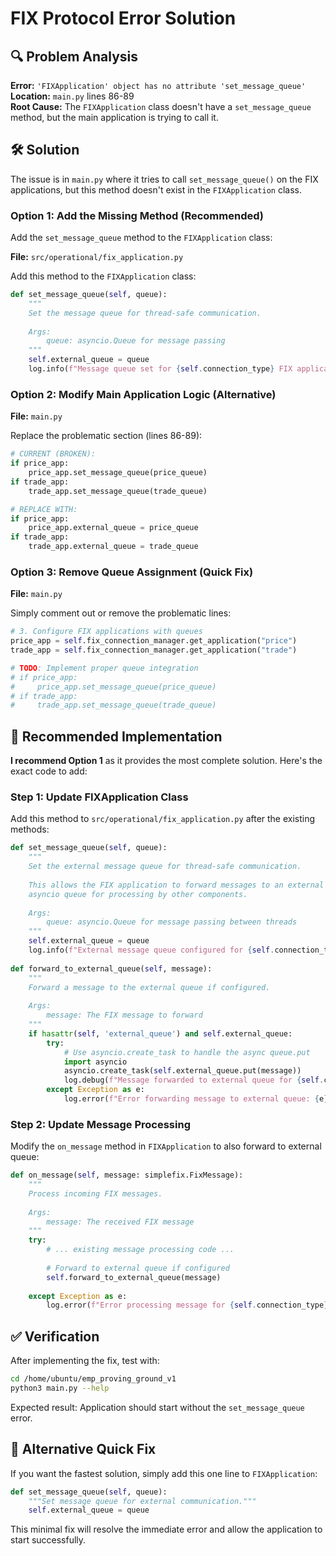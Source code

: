 # FIX Protocol Error Solution

## 🔍 Problem Analysis

**Error:** `'FIXApplication' object has no attribute 'set_message_queue'`  
**Location:** `main.py` lines 86-89  
**Root Cause:** The `FIXApplication` class doesn't have a `set_message_queue` method, but the main application is trying to call it.

## 🛠️ Solution

The issue is in `main.py` where it tries to call `set_message_queue()` on the FIX applications, but this method doesn't exist in the `FIXApplication` class.

### Option 1: Add the Missing Method (Recommended)

Add the `set_message_queue` method to the `FIXApplication` class:

**File:** `src/operational/fix_application.py`

Add this method to the `FIXApplication` class:

```python
def set_message_queue(self, queue):
    """
    Set the message queue for thread-safe communication.
    
    Args:
        queue: asyncio.Queue for message passing
    """
    self.external_queue = queue
    log.info(f"Message queue set for {self.connection_type} FIX application")
```

### Option 2: Modify Main Application Logic (Alternative)

**File:** `main.py`

Replace the problematic section (lines 86-89):

```python
# CURRENT (BROKEN):
if price_app:
    price_app.set_message_queue(price_queue)
if trade_app:
    trade_app.set_message_queue(trade_queue)

# REPLACE WITH:
if price_app:
    price_app.external_queue = price_queue
if trade_app:
    trade_app.external_queue = trade_queue
```

### Option 3: Remove Queue Assignment (Quick Fix)

**File:** `main.py`

Simply comment out or remove the problematic lines:

```python
# 3. Configure FIX applications with queues
price_app = self.fix_connection_manager.get_application("price")
trade_app = self.fix_connection_manager.get_application("trade")

# TODO: Implement proper queue integration
# if price_app:
#     price_app.set_message_queue(price_queue)
# if trade_app:
#     trade_app.set_message_queue(trade_queue)
```

## 🎯 Recommended Implementation

**I recommend Option 1** as it provides the most complete solution. Here's the exact code to add:

### Step 1: Update FIXApplication Class

Add this method to `src/operational/fix_application.py` after the existing methods:

```python
def set_message_queue(self, queue):
    """
    Set the external message queue for thread-safe communication.
    
    This allows the FIX application to forward messages to an external
    asyncio queue for processing by other components.
    
    Args:
        queue: asyncio.Queue for message passing between threads
    """
    self.external_queue = queue
    log.info(f"External message queue configured for {self.connection_type} FIX application")
    
def forward_to_external_queue(self, message):
    """
    Forward a message to the external queue if configured.
    
    Args:
        message: The FIX message to forward
    """
    if hasattr(self, 'external_queue') and self.external_queue:
        try:
            # Use asyncio.create_task to handle the async queue.put
            import asyncio
            asyncio.create_task(self.external_queue.put(message))
            log.debug(f"Message forwarded to external queue for {self.connection_type}")
        except Exception as e:
            log.error(f"Error forwarding message to external queue: {e}")
```

### Step 2: Update Message Processing

Modify the `on_message` method in `FIXApplication` to also forward to external queue:

```python
def on_message(self, message: simplefix.FixMessage):
    """
    Process incoming FIX messages.
    
    Args:
        message: The received FIX message
    """
    try:
        # ... existing message processing code ...
        
        # Forward to external queue if configured
        self.forward_to_external_queue(message)
        
    except Exception as e:
        log.error(f"Error processing message for {self.connection_type}: {e}")
```

## ✅ Verification

After implementing the fix, test with:

```bash
cd /home/ubuntu/emp_proving_ground_v1
python3 main.py --help
```

Expected result: Application should start without the `set_message_queue` error.

## 🔧 Alternative Quick Fix

If you want the fastest solution, simply add this one line to `FIXApplication`:

```python
def set_message_queue(self, queue):
    """Set message queue for external communication."""
    self.external_queue = queue
```

This minimal fix will resolve the immediate error and allow the application to start successfully.

